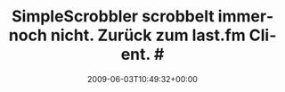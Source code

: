 ---
retweeted: false
source: <a href="http://twitter.com" rel="nofollow">Twitter Web Client</a>
entities:
  hashtags:
  - text: sigh
    indices:
    - '70'
    - '75'
  symbols: []
  user_mentions: []
  urls: []
display_text_range:
- '0'
- '75'
favorite_count: '0'
id_str: '2015140362'
truncated: false
retweet_count: '0'
id: '2015140362'
created_at: Wed Jun 03 10:49:32 +0000 2009
favorited: false
full_text: 'SimpleScrobbler scrobbelt immernoch nicht. Zurück zum last.fm Client.
  #sigh'
lang: de
tags:
- sigh
- pesos/twitter
date: '2009-06-03T10:49:32+00:00'
src: https://twitter.com/bascht/status/2015140362
original_url: https://twitter.com/bascht/status/2015140362
type: twitter_tweet
text: 'SimpleScrobbler scrobbelt immernoch nicht. Zurück zum last.fm Client. #sigh'
title: 'SimpleScrobbler scrobbelt immernoch nicht. Zurück zum last.fm Client. #'

---